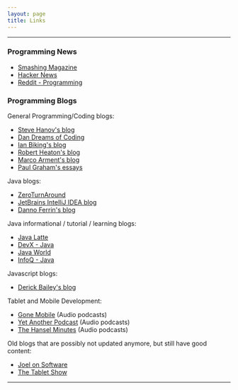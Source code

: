 ```yaml
---
layout: page
title: Links
---
```


<hr />

### Programming News

- [Smashing Magazine](http://www.smashingmagazine.com/)
- [Hacker News](https://news.ycombinator.com/news)
- [Reddit - Programming](http://www.reddit.com/r/programming)


### Programming Blogs

General Programming/Coding blogs:

- [Steve Hanov's blog](http://stevehanov.ca/blog/)
- [Dan Dreams of Coding](http://dandreamsofcoding.com/)
- [Ian Biking's blog](http://www.ianbicking.org/blog/)
- [Robert Heaton's blog](http://robertheaton.com/)
- [Marco Arment's blog](http://www.marco.org/)
- [Paul Graham's essays](http://paulgraham.com/articles.html)

Java blogs:

- [ZeroTurnAround](http://zeroturnaround.com/rebellabs/)
- [JetBrains IntelliJ IDEA blog](http://blog.jetbrains.com/idea/)
- [Danno Ferrin's blog](http://speling.shemnon.com/)

Java informational / tutorial / learning blogs:

- [Java Latte](http://java-latte.blogspot.in/)
- [DevX - Java](http://www.devx.com/Java/)
- [Java World](http://www.javaworld.com/)
- [InfoQ - Java](http://www.infoq.com/java/)

Javascript blogs:

- [Derick Bailey's blog](http://derickbailey.com/)

Tablet and Mobile Development:

- [Gone Mobile](http://gonemobile.io/)  (Audio podcasts)
- [Yet Another Podcast](http://jesseliberty.com/podcast/) (Audio podcasts)
- [The Hansel Minutes](http://hanselminutes.com/) (Audio podcasts)


Old blogs that are possibly not updated anymore, but still have good content:

- [Joel on Software](http://www.joelonsoftware.com/)
- [The Tablet Show](http://thetabletshow.com/archives.aspx)


<hr />
